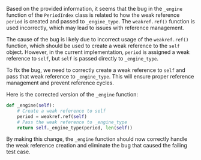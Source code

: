 Based on the provided information, it seems that the bug in the `_engine` function of the `PeriodIndex` class is related to how the weak reference `period` is created and passed to `_engine_type`. The `weakref.ref()` function is used incorrectly, which may lead to issues with reference management.

The cause of the bug is likely due to incorrect usage of the `weakref.ref()` function, which should be used to create a weak reference to the `self` object. However, in the current implementation, `period` is assigned a weak reference to `self`, but `self` is passed directly to `_engine_type`.

To fix the bug, we need to correctly create a weak reference to `self` and pass that weak reference to `_engine_type`. This will ensure proper reference management and prevent reference cycles.

Here is the corrected version of the `_engine` function:

```python
def _engine(self):
    # Create a weak reference to self
    period = weakref.ref(self)
    # Pass the weak reference to _engine_type
    return self._engine_type(period, len(self))
```

By making this change, the `_engine` function should now correctly handle the weak reference creation and eliminate the bug that caused the failing test case.